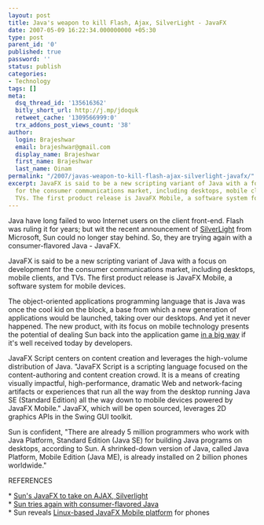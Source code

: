 ```yaml
---
layout: post
title: Java's weapon to kill Flash, Ajax, SilverLight - JavaFX
date: 2007-05-09 16:22:34.000000000 +05:30
type: post
parent_id: '0'
published: true
password: ''
status: publish
categories:
- Technology
tags: []
meta:
  dsq_thread_id: '135616362'
  bitly_short_url: http://j.mp/jdoquk
  retweet_cache: '1309566999:0'
  trx_addons_post_views_count: '38'
author:
  login: Brajeshwar
  email: brajeshwar@gmail.com
  display_name: Brajeshwar
  first_name: Brajeshwar
  last_name: Oinam
permalink: "/2007/javas-weapon-to-kill-flash-ajax-silverlight-javafx/"
excerpt: JavaFX is said to be a new scripting variant of Java with a focus on development
  for the consumer communications market, including desktops, mobile clients, and
  TVs. The first product release is JavaFX Mobile, a software system for mobile devices.
---
```

<p>Java have long failed to woo Internet users on the client front-end. Flash was ruling it for years; but wit the recent announcement of <a href="http://www.brajeshwar.com/2007/microsoft-plans-to-topple-flash/">SilverLight</a> from Microsoft, Sun could no longer stay behind. So, they are trying again with a consumer-flavored Java - JavaFX.</p>
<p>JavaFX is said to be a new scripting variant of Java with a focus on development for the consumer communications market, including desktops, mobile clients, and TVs. The first product release is JavaFX Mobile, a software system for mobile devices.</p>

<p>The object-oriented applications programming language that is Java was once the cool kid on the block, a base from which a new generation of applications would be launched, taking over our desktops. And yet it never happened. The new product, with its focus on mobile technology presents the potential of dealing Sun back into the application game <a href="http://www.techcrunch.com/2007/05/08/sun-responds-to-ajax-silverlight-with-javafx/">in a big way</a> if it's well received today by developers.</p>
<p>JavaFX Script centers on content creation and leverages the high-volume distribution of Java. "JavaFX Script is a scripting language focused on the content-authoring and content creation crowd. It is a means of creating visually impactful, high-performance, dramatic Web and network-facing artifacts or experiences that run all the way from the desktop running Java SE (Standard Edition) all the way down to mobile devices powered by JavaFX Mobile." JavaFX, which will be open sourced, leverages 2D graphics APIs in the Swing GUI toolkit.</p>
<p>Sun is confident, "There are already 5 million programmers who work with Java Platform, Standard Edition (Java SE) for building Java programs on desktops, according to Sun. A shrinked-down version of Java, called Java Platform, Mobile Edition (Java ME), is already installed on 2 billion phones worldwide."</p>
<p>REFERENCES</p>
<p>* <a href="http://www.infoworld.com/article/07/05/07/javafx-javaone_1.html">Sun's JavaFX to take on AJAX, Silverlight</a><br />
* <a href="http://news.com.com/2100-1007_3-6181922.html">Sun tries again with consumer-flavored Java</a><br />
* Sun reveals <a href="http://arstechnica.com/news.ars/post/20070510-sun-reveals-linux-based-javafx-mobile-platform-for-phones.html">Linux-based JavaFX Mobile platform</a> for phones</p>
